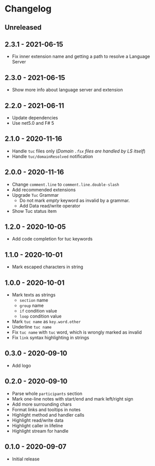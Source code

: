 # Changelog

<!-- There is always Unreleased section on the top. Subsections (Add, Changed, Fix, Removed) should be Add as needed. -->
## Unreleased

## 2.3.1 - 2021-06-15
- Fix inner extension name and getting a path to resolve a Language Server

## 2.3.0 - 2021-06-15
- Show more info about language server and extension

## 2.2.0 - 2021-06-11
- Update dependencies
- Use net5.0 and F# 5

## 2.1.0 - 2020-11-16
- Handle `tuc` files only (*Domain `.fsx` files are handled by LS itself*)
- Handle `tuc/domainResolved` notification

## 2.0.0 - 2020-11-16
- Change `comment.line` to `comment.line.double-slash`
- Add recommended extensions
- Upgrade `Tuc` Grammar
    - Do not mark _empty_ keyword as invalid by a grammar.
    - Add Data read/write operator
- Show Tuc status item

## 1.2.0 - 2020-10-05
- Add code completion for tuc keywords

## 1.1.0 - 2020-10-01
- Mark escaped characters in string

## 1.0.0 - 2020-10-01
- Mark texts as strings
    - `section` name
    - `group` name
    - `if` condition value
    - `loop` condition value
- Mark `tuc name` as `key.word.other`
- Underline `tuc name`
- Fix `tuc name` with `tuc` word, which is wrongly marked as invalid
- Fix `link` syntax highlighting in strings

## 0.3.0 - 2020-09-10
- Add logo

## 0.2.0 - 2020-09-10
- Parse whole `participants` section
- Mark one-line notes with start/end and mark left/right sign
- Add more surrounding chars
- Format links and tooltips in notes
- Highlight method and handler calls
- Highlight read/write data
- Highlight caller in lifeline
- Highlight stream for handle

## 0.1.0 - 2020-09-07
- Initial release
